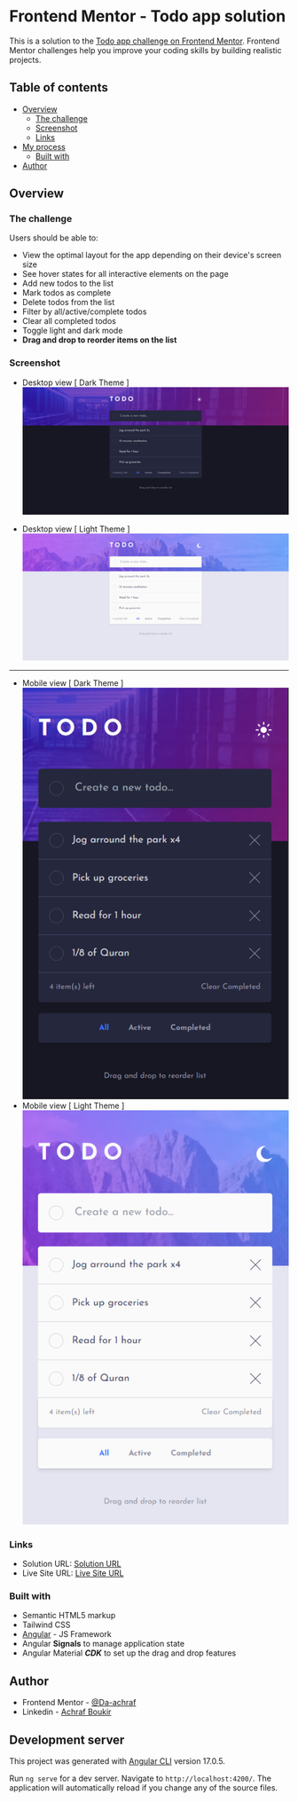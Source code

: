 # Frontend Mentor - Todo app solution

This is a solution to the [Todo app challenge on Frontend Mentor](https://www.frontendmentor.io/challenges/todo-app-Su1_KokOW). Frontend Mentor challenges help you improve your coding skills by building realistic projects.

## Table of contents

- [Overview](#overview)
  - [The challenge](#the-challenge)
  - [Screenshot](#screenshot)
  - [Links](#links)
- [My process](#my-process)
  - [Built with](#built-with)
- [Author](#author)

## Overview

### The challenge

Users should be able to:

- View the optimal layout for the app depending on their device's screen size
- See hover states for all interactive elements on the page
- Add new todos to the list
- Mark todos as complete
- Delete todos from the list
- Filter by all/active/complete todos
- Clear all completed todos
- Toggle light and dark mode
- **Drag and drop to reorder items on the list**


### Screenshot
- Desktop view [ Dark Theme ]
  ![](./screens/desktop-dark.png)

- Desktop view [ Light Theme ]
  ![](./screens/desktop-light.png)
---

- Mobile view [ Dark Theme ] 
  ![](./screens/mobile-dark.png)
- Mobile view [ Light Theme ] 
  ![](./screens/mobile-light.png)

### Links

- Solution URL: [Solution URL](https://your-solution-url.com)
- Live Site URL: [Live Site URL](https://pricing-component-with-toggle-solution-9kn6wq4zt.vercel.app/)


### Built with

- Semantic HTML5 markup
- Tailwind CSS
- [Angular](https://angular.dev/) - JS Framework
- Angular **Signals** to manage application state
- Angular Material ***CDK*** to set up the drag and drop features

## Author

- Frontend Mentor - [@Da-achraf](https://www.frontendmentor.io/profile/Da-achraf)
- Linkedin - [Achraf Boukir](https://www.linkedin.com/in/achraf-boukir-b628a4189)



## Development server
This project was generated with [Angular CLI](https://github.com/angular/angular-cli) version 17.0.5.

Run `ng serve` for a dev server. Navigate to `http://localhost:4200/`. The application will automatically reload if you change any of the source files.

